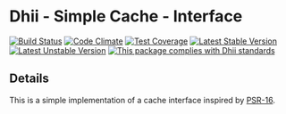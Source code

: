 # Dhii - Simple Cache - Interface

[![Build Status](https://travis-ci.org/Dhii/simple-cache-interface.svg?branch=develop)](https://travis-ci.org/Dhii/simple-cache-interface)
[![Code Climate](https://codeclimate.com/github/Dhii/simple-cache-interface/badges/gpa.svg)](https://codeclimate.com/github/Dhii/simple-cache-interface)
[![Test Coverage](https://codeclimate.com/github/Dhii/simple-cache-interface/badges/coverage.svg)](https://codeclimate.com/github/Dhii/simple-cache-interface/coverage)
[![Latest Stable Version](https://poser.pugx.org/dhii/simple-cache-interface/version)](https://packagist.org/packages/dhii/simple-cache-interface)
[![Latest Unstable Version](https://poser.pugx.org/dhii/simple-cache-interface/v/unstable)](https://packagist.org/packages/dhii/simple-cache-interface)
[![This package complies with Dhii standards](https://img.shields.io/badge/Dhii-Compliant-green.svg?style=flat-square)][Dhii]

## Details
This is a simple implementation of a cache interface inspired by [PSR-16].

[Dhii]:                                     https://github.com/Dhii/dhii
[PSR-16]:                                   https://github.com/php-fig/fig-standards/blob/master/accepted/PSR-16-simple-cache.md
